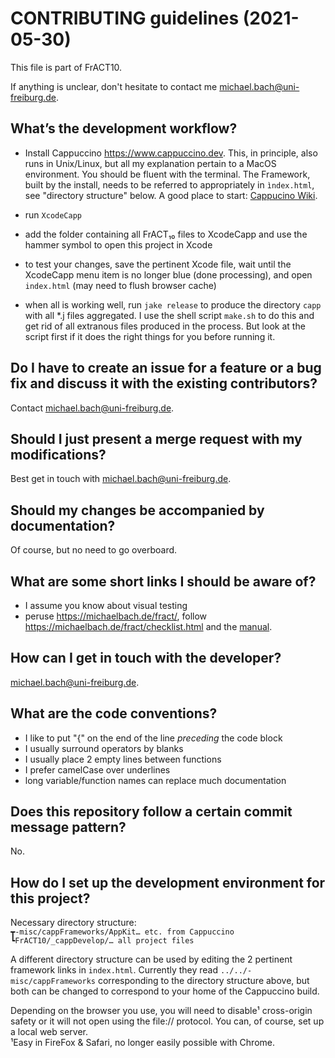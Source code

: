 # CONTRIBUTING guidelines (2021-05-30)

This file is part of FrACT10.

If anything is unclear, don't hesitate to contact me <michael.bach@uni-freiburg.de>.


## What’s the development workflow?

- Install Cappuccino <https://www.cappuccino.dev>. This, in principle, also runs in Unix/Linux, but all my explanation pertain to a MacOS environment. You should be fluent with the terminal. The Framework, built by the install, needs to be referred to appropriately in `ìndex.html`, see "directory structure" below. A good place to start: [Cappucino Wiki](https://github.com/cappuccino/cappuccino/wiki).

- run `XcodeCapp`
- add the folder containing all FrACT₁₀ files to XcodeCapp and use the hammer symbol to open this project in Xcode
- to test your changes, save the pertinent Xcode file, wait until the XcodeCapp menu item is no longer blue (done processing), and open `index.html` (may need to flush browser cache)
- when all is working well, run `jake release` to produce the directory `capp` with all *.j files aggregated. I use the shell script `make.sh` to do this and get rid of all extranous files produced in the process. But look at the script first if it does the right things for you before running it.


## Do I have to create an issue for a feature or a bug fix and discuss it with the existing contributors?

Contact <michael.bach@uni-freiburg.de>.


## Should I just present a merge request with my modifications?

Best get in touch with <michael.bach@uni-freiburg.de>.


## Should my changes be accompanied by documentation?

Of course, but no need to go overboard.


## What are some short links I should be aware of?

- I assume you know about visual testing
- peruse <https://michaelbach.de/fract/>, follow <https://michaelbach.de/fract/checklist.html> and the [manual](https://michaelbach.de/fract/manual.html).


## How can I get in touch with the developer?

<michael.bach@uni-freiburg.de>.


## What are the code conventions?

- I like to put "{" on the end of the line _preceding_ the code block
- I usually surround operators by blanks
- I usually place 2 empty lines between functions
- I prefer camelCase over underlines
- long variable/function names can replace much documentation

## Does this repository follow a certain commit message pattern?

No.


## How do I set up the development environment for this project?

Necessary directory structure:<br>
`┳-misc/cappFrameworks/AppKit… etc. from Cappuccino`<br>
`┗FrACT10/_cappDevelop/… all project files`

A different directory structure can be used by editing the 2 pertinent framework links in `index.html`. Currently they read `../../-misc/cappFrameworks` corresponding to the directory structure above, but both can be changed to correspond to your home of the Cappuccino build.

Depending on the browser you use, you will need to disable¹ cross-origin safety or it will not open using the file:// protocol. You can, of course, set up a local web server.<br>
¹Easy in FireFox & Safari, no longer easily possible with Chrome.
